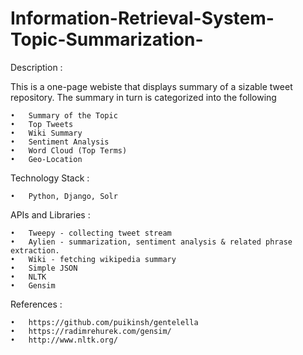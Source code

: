 # Information-Retrieval-System-Topic-Summarization-

Description :

This is a one-page webiste that displays summary of a sizable tweet repository.
The summary in turn is categorized into the following

	•	Summary of the Topic
	•	Top Tweets
	•	Wiki Summary
	•	Sentiment Analysis
	•	Word Cloud (Top Terms)
	•	Geo-Location

Technology Stack :

	•	Python, Django, Solr
	
APIs and Libraries :
	
	•	Tweepy - collecting tweet stream
	•	Aylien - summarization, sentiment analysis & related phrase extraction.
	•	Wiki - fetching wikipedia summary
	•	Simple JSON
	•	NLTK 
	•	Gensim

References :

	•	https://github.com/puikinsh/gentelella
	•	https://radimrehurek.com/gensim/
	•	http://www.nltk.org/
